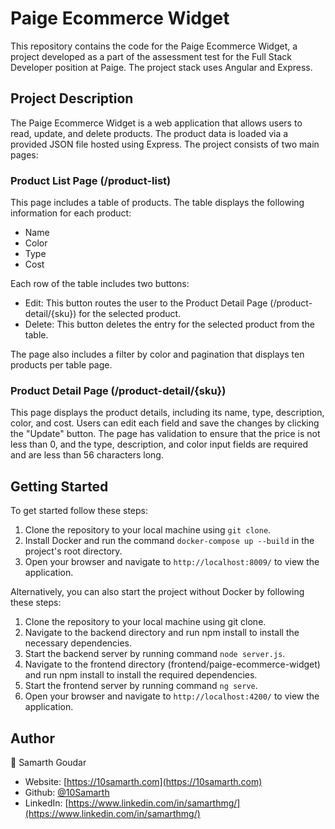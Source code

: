 
# Paige Ecommerce Widget

This repository contains the code for the Paige Ecommerce Widget, a project developed as a part of the assessment test for the Full Stack Developer position at Paige. The project stack uses Angular and Express.

## Project Description

The Paige Ecommerce Widget is a web application that allows users to read, update, and delete products. The product data is loaded via a provided JSON file hosted using Express. The project consists of two main pages:

### Product List Page (/product-list)

This page includes a table of products. The table displays the following information for each product:

-   Name
-   Color
-   Type
-   Cost

Each row of the table includes two buttons:

-   Edit: This button routes the user to the Product Detail Page (/product-detail/{sku}) for the selected product.
-   Delete: This button deletes the entry for the selected product from the table.

The page also includes a filter by color and pagination that displays ten products per table page.

### Product Detail Page (/product-detail/{sku})

This page displays the product details, including its name, type, description, color, and cost. Users can edit each field and save the changes by clicking the "Update" button. The page has validation to ensure that the price is not less than 0, and the type, description, and color input fields are required and are less than 56 characters long.

## Getting Started

To get started follow these steps:

1.  Clone the repository to your local machine using `git clone`.
2.  Install Docker and run the command `docker-compose up --build` in the project's root directory.
3.  Open your browser and navigate to `http://localhost:8009/` to view the application.

Alternatively, you can also start the project without Docker by following these steps:

1.  Clone the repository to your local machine using git clone.
2.  Navigate to the backend directory and run npm install to install the necessary dependencies.
3.  Start the backend server by running command `node server.js`.
4.  Navigate to the frontend directory (frontend/paige-ecommerce-widget) and run npm install to install the required dependencies.
5.  Start the frontend server by running command `ng serve`.
6.  Open your browser and navigate to `http://localhost:4200/` to view the application.

## Author

👤 Samarth Goudar

-   Website: [https://10samarth.com](https://10samarth.com)
-   Github: [@10Samarth](https://github.com/10Samarth)
-   LinkedIn: [https://www.linkedin.com/in/samarthmg/](https://www.linkedin.com/in/samarthmg/)
